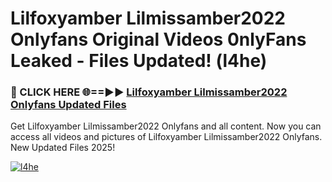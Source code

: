 # Lilfoxyamber Lilmissamber2022 Onlyfans Original Videos 0nlyFans Leaked - Files Updated! (l4he)

<h3>🔴 CLICK HERE 🌐==►► <a href="https://tinyurl.com/3hn5wdd3" rel="nofollow">Lilfoxyamber Lilmissamber2022 Onlyfans Updated Files</a></h3>

Get Lilfoxyamber Lilmissamber2022 Onlyfans and all content. Now you can access all videos and pictures of Lilfoxyamber Lilmissamber2022 Onlyfans. New Updated Files 2025!

[![l4he](https://i.imgur.com/4HnBqBT.gif)](https://tinyurl.com/3hn5wdd3)
